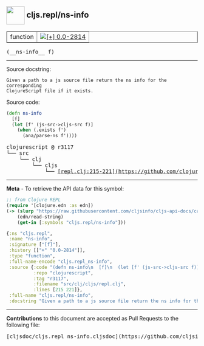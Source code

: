 ## <img width="48px" valign="middle" src="http://i.imgur.com/Hi20huC.png"> cljs.repl/ns-info

 <table border="1">
<tr>

<td>function</td>
<td><a href="https://github.com/cljsinfo/cljs-api-docs/tree/0.0-2814"><img valign="middle" alt="[+] 0.0-2814" src="https://img.shields.io/badge/+-0.0--2814-lightgrey.svg"></a> </td>
</tr>
</table>

 <samp>
(__ns-info__ f)<br>
</samp>

---




Source docstring:

```
Given a path to a js source file return the ns info for the corresponding
ClojureScript file if it exists.
```

Source code:

```clj
(defn ns-info
  [f]
  (let [f' (js-src->cljs-src f)]
    (when (.exists f')
      (ana/parse-ns f'))))
```

 <pre>
clojurescript @ r3117
└── src
    └── clj
        └── cljs
            └── <ins>[repl.clj:215-221](https://github.com/clojure/clojurescript/blob/r3117/src/clj/cljs/repl.clj#L215-L221)</ins>
</pre>


---

__Meta__ - To retrieve the API data for this symbol:

```clj
;; from Clojure REPL
(require '[clojure.edn :as edn])
(-> (slurp "https://raw.githubusercontent.com/cljsinfo/cljs-api-docs/catalog/cljs-api.edn")
    (edn/read-string)
    (get-in [:symbols "cljs.repl/ns-info"]))
```

```clj
{:ns "cljs.repl",
 :name "ns-info",
 :signature ["[f]"],
 :history [["+" "0.0-2814"]],
 :type "function",
 :full-name-encode "cljs.repl_ns-info",
 :source {:code "(defn ns-info\n  [f]\n  (let [f' (js-src->cljs-src f)]\n    (when (.exists f')\n      (ana/parse-ns f'))))",
          :repo "clojurescript",
          :tag "r3117",
          :filename "src/clj/cljs/repl.clj",
          :lines [215 221]},
 :full-name "cljs.repl/ns-info",
 :docstring "Given a path to a js source file return the ns info for the corresponding\nClojureScript file if it exists."}

```

---

__Contributions__ to this document are accepted as Pull Requests to the following file:

 <pre>
[cljsdoc/cljs.repl_ns-info.cljsdoc](https://github.com/cljsinfo/cljs-api-docs/blob/master/cljsdoc/cljs.repl_ns-info.cljsdoc)
</pre>

